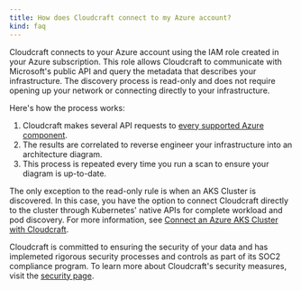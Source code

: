 ```yaml
---
title: How does Cloudcraft connect to my Azure account?
kind: faq
---
```


Cloudcraft connects to your Azure account using the IAM role created in your Azure subscription. This role allows Cloudcraft to communicate with Microsoft's public API and query the metadata that describes your infrastructure. The discovery process is read-only and does not require opening up your network or connecting directly to your infrastructure.

Here's how the process works:

1. Cloudcraft makes several API requests to [every supported Azure component][1].
2. The results are correlated to reverse engineer your infrastructure into an architecture diagram.
3. This process is repeated every time you run a scan to ensure your diagram is up-to-date.

The only exception to the read-only rule is when an AKS Cluster is discovered. In this case, you have the option to connect Cloudcraft directly to the cluster through Kubernetes' native APIs for complete workload and pod discovery. For more information, see [Connect an Azure AKS Cluster with Cloudcraft][2].

Cloudcraft is committed to ensuring the security of your data and has implemeted rigorous security processes and controls as part of its SOC2 compliance program. To learn more about Cloudcraft's security measures, visit the [security page][3].

[1]: /cloudcraft/faq/supported-azure-components/
[2]: https://docs.datadoghq.com/cloudcraft/getting-started/connect-an-azure-aks-cluster-with-cloudcraft/
[3]: https://www.cloudcraft.co/security
